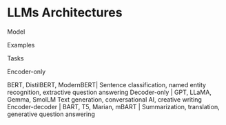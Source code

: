 
# LLMs Architectures  
Model

Examples

Tasks

Encoder-only

BERT, DistilBERT, ModernBERT| 
Sentence classification, named entity recognition, extractive question answering
Decoder-only | GPT, LLaMA, Gemma, SmolLM
Text generation, conversational AI, creative writing 
Encoder-decoder | BART, T5, Marian, mBART | Summarization, translation, generative question answering
<!--stackedit_data:
eyJoaXN0b3J5IjpbMzE5MjU5NjEsNzMwOTk4MTE2XX0=
-->